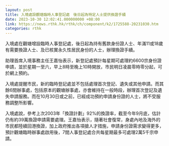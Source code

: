 ```yaml
---
layout: post
title: 入境處設觀塘臨時人事登記處　後日起為特定人士提供換證手續
date: 2023-10-30 12:02:41.000000000 +08:00
link: https://news.rthk.hk/rthk/ch/component/k2/1725588-20231030.htm
categories: rthk
---
```


入境處在觀塘增設臨時人事登記處，後日起為持有舊款身份證人士、年滿11或18歲有需要換證人士、及已核實永久性居民身份的人士，辦理換證手續。

助理首席入境事務主任王嘉怡表示，新登記處預計每星期可處理約6600宗身份證申請，並於星期一至六，早上8時至晚上10時開放，市民明日凌晨零時零分起，可於網上預約。 

入境處提醒市民，新的臨時登記處並不包括處理首次登記、遺失或其他申請。而其餘6間辦事處，包括原本的觀塘辦事處，亦會維持在一般時段，辦理首次登記及遺失申請服務。而在10月30日或之前，已經成功預約申請身份證的人士，將不受服務調整所影響。

入境處說，參考上次2003年「換證計劃」92%的換證率，截至今年9月底，估計仍有約39萬換證申請需要處理。王嘉怡表示，隨著社會復常，身處內地及海外的市民都陸續回港換證，加上政府推出各項搶人才措施，申請身份證需求變得更多，預計觀塘臨時辦事處啟用後，7間人事登記處合共每星期最多可處理2萬5千宗申請。
